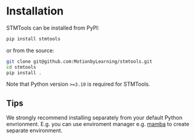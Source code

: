# Installation

STMTools can be installed from PyPI:

```sh
pip install stmtools
```

or from the source:

```sh
git clone git@github.com:MotionbyLearning/stmtools.git
cd stmtools
pip install .
```

Note that Python version `>=3.10` is required for STMTools.

## Tips

We strongly recommend installing separately from your default Python envrionment. E.g. you can use enviroment manager e.g. [mamba](https://mamba.readthedocs.io/en/latest/mamba-installation.html) to create separate environment.
